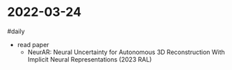 # 2022-03-24
#daily

+ read paper
	+ NeurAR: Neural Uncertainty for Autonomous 3D Reconstruction With Implicit Neural Representations (2023 RAL)







